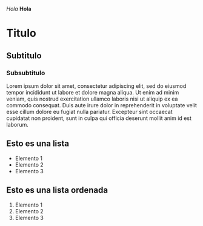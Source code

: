 *Hola*
**Hola**


# Titulo
## Subtitulo
### Subsubtitulo


Lorem ipsum dolor sit amet, consectetur adipiscing elit, sed do eiusmod tempor incididunt ut labore et dolore magna aliqua. Ut enim ad minim veniam, quis nostrud exercitation ullamco laboris nisi ut aliquip ex ea commodo consequat. Duis aute irure dolor in reprehenderit in voluptate velit esse cillum dolore eu fugiat nulla pariatur. Excepteur sint occaecat cupidatat non proident, sunt in culpa qui officia deserunt mollit anim id est laborum.

## Esto es una lista 
- Elemento 1
- Elemento 2
- Elemento 3

## Esto es una lista ordenada 
1. Elemento 1
2. Elemento 2
3. Elemento 3

